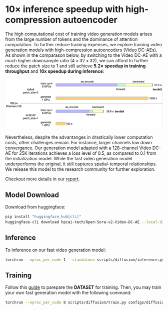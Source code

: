 # 10× inference speedup with high-compression autoencoder


The high computational cost of training video generation models arises from the
large number of tokens and the dominance of attention computation. To further reduce training expenses,
we explore training video generation models with high-compression autoencoders (Video DC-AEs). As shown in the comparason below, by switching to the Video DC-AE with a much higher downsample ratio (4 x 32 x 32), we can afford to further reduce the patch size to 1 and still achieve __5.2× speedup in training throughput__ and __10x speedup during inference__:

![opensorav2_speed](https://github.com/hpcaitech/Open-Sora-Demo/blob/main/readme/hcae_opensorav2_speed.png)


Nevertheless, despite the advantanges in drastically lower computation costs, other challenges remain. For instance, larger channels low down convergance. Our generation model adapted with a 128-channel Video DC-AE for 25K iterations achieves a loss level of 0.5, as compared to 0.1 from the initialization model. While the fast video generation model underperforms the original, it still captures spatial-temporal
relationships. We release this model to the research community for further exploration.

Checkout more details in our [report]().

## Model Download

Download from huggingface:

```bash
pip install "huggingface_hub[cli]"
huggingface-cli download hpcai-tech/Open-Sora-v2-Video-DC-AE --local-dir ./ckpts
```

## Inference

To inference on our fast video generation model:

```bash
torchrun --nproc_per_node 1 --standalone scripts/diffusion/inference.py configs/diffusion/inference/high_compression.py --prompt "The story of a robot's life in a cyberpunk setting." 
```

## Training
Follow this [guide](./train.md#prepare-dataset) to parepare the __DATASET__ for training.
Then, you may train your own fast generation model with the following command:
```bash
torchrun --nproc_per_node 8 scripts/diffusion/train.py configs/diffusion/train/high_compression.py --dataset.data-path datasets/pexels_45k_necessary.csv
```
